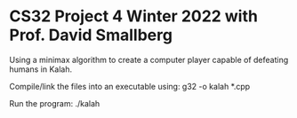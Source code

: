 # CS32 Project 4 Winter 2022 with Prof. David Smallberg
Using a minimax algorithm to create a computer player capable of defeating humans in Kalah.

Compile/link the files into an executable using:
g32 -o kalah *.cpp

Run the program:
./kalah
